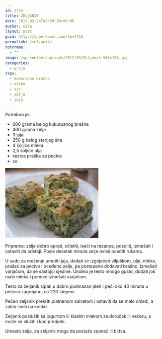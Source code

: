 ```yaml
---
id: 2755
title: ZELjANIK
date: 2012-03-24T08:29:30+00:00
author: mila
layout: post
guid: http://superkuvar.com/?p=2755
permalink: /zeljanik/
totvreme:
  - ""
image: /wp-content/uploads/2012/03/Zeljanik-940x198.jpg
categories:
  - proje
tags:
  - kukuruzno brašno
  - mleko
  - sir
  - zelje
  - jaja
---
```

Potrebno je:

  * 600 grama belog kukuruznog brašna
  * 400 grama zelja
  * 3 jaja
  * 250 g belog starijeg sira
  * 4 šoljice mleka
  * 2,5 šoljice ulja
  * kesica praška za pecivo
  * so

<img class="alignnone size-medium wp-image-2797" title="Zeljanik" src="/wp-content/uploads/2012/03/Zeljanik-300x225.jpg" alt="" width="300" height="225" /> 

Priprema: zelje dobro oprati, očistiti, iseći na rezance, posoliti, izmešati i ostaviti da odstoji. Posle desetak minuta zelje ovlaš ocediti rukama.

U sudu za mešenje umutiti jaja, dodati sir izgnječen viljuškom, ulje, mleko, prašak za pecivo i oceđeno zelje, pa postepeno dodavati brašno. Izmešati varjačom, da se sastojci sjedine. Ukoliko je testo mnogo gusto, dodati još malo mleka i ponovo izmešati varjačom.

Testo za zeljanik sipati u dobro podmazan pleh i peći oko 40 minuta u pećnici zagrejanoj na 220 stepeni.

Pečen zeljanik prekriti platnenom salvetom i ostaviti da se malo ohladi, a zatim iseči na kocke.

Zeljanik poslužiti sa jogurtom ili kiselim mlekom za doručak ili večeru, a može se služiti i kao predjelo.

Umesto zelja, za zeljanik mogu da posluže spanać ili blitva.
